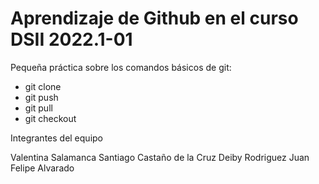 # Aprendizaje de Github en el curso DSII 2022.1-01

Pequeña práctica sobre los comandos básicos de git:

* git clone <nombre del repositorio>
* git push 
* git pull
* git checkout

Integrantes del equipo
  
  Valentina Salamanca 
  Santiago Castaño de la Cruz
  Deiby Rodriguez
  Juan Felipe Alvarado
